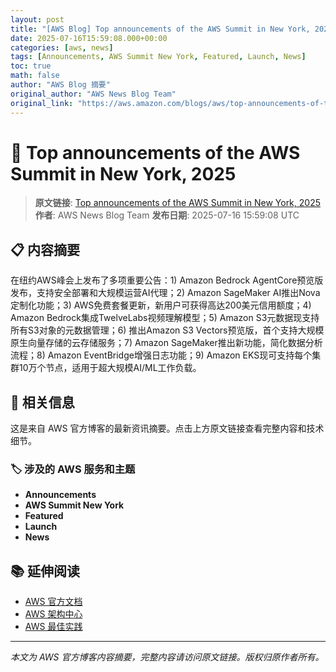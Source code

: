 ```yaml
---
layout: post
title: "[AWS Blog] Top announcements of the AWS Summit in New York, 2025"
date: 2025-07-16T15:59:08.000+00:00
categories: [aws, news]
tags: [Announcements, AWS Summit New York, Featured, Launch, News]
toc: true
math: false
author: "AWS Blog 摘要"
original_author: "AWS News Blog Team"
original_link: "https://aws.amazon.com/blogs/aws/top-announcements-of-the-aws-summit-in-new-york-2025/"
---
```


# 📰 Top announcements of the AWS Summit in New York, 2025

> **原文链接**: [Top announcements of the AWS Summit in New York, 2025](https://aws.amazon.com/blogs/aws/top-announcements-of-the-aws-summit-in-new-york-2025/)
> **作者**: AWS News Blog Team
> **发布日期**: 2025-07-16 15:59:08 UTC

## 📋 内容摘要

在纽约AWS峰会上发布了多项重要公告：1) Amazon Bedrock AgentCore预览版发布，支持安全部署和大规模运营AI代理；2) Amazon SageMaker AI推出Nova定制化功能；3) AWS免费套餐更新，新用户可获得高达200美元信用额度；4) Amazon Bedrock集成TwelveLabs视频理解模型；5) Amazon S3元数据现支持所有S3对象的元数据管理；6) 推出Amazon S3 Vectors预览版，首个支持大规模原生向量存储的云存储服务；7) Amazon SageMaker推出新功能，简化数据分析流程；8) Amazon EventBridge增强日志功能；9) Amazon EKS现可支持每个集群10万个节点，适用于超大规模AI/ML工作负载。

## 🔗 相关信息

这是来自 AWS 官方博客的最新资讯摘要。点击上方原文链接查看完整内容和技术细节。

### 🏷️ 涉及的 AWS 服务和主题

- **Announcements**
- **AWS Summit New York**
- **Featured**
- **Launch**
- **News**

## 📚 延伸阅读

- [AWS 官方文档](https://docs.aws.amazon.com/)
- [AWS 架构中心](https://aws.amazon.com/architecture/)
- [AWS 最佳实践](https://aws.amazon.com/architecture/well-architected/)

---

*本文为 AWS 官方博客内容摘要，完整内容请访问原文链接。版权归原作者所有。*